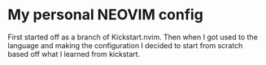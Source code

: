 # My personal NEOVIM config

First started off as a branch of Kickstart.nvim.
Then when I got used to the language and making the configuration I decided to start from scratch based off what I learned from kickstart.
